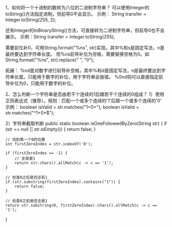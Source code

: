 1、如何将一个十进制的数转为八位的二进制字符串？
可以使用Integer的toString()方法指定进制，但前导0不会显示。
示例： String transfer = Integer.toString(255, 2);

还有Integer的toBinaryString()方法，可直接转为二进制字符串，但前导0也不会展示。
示例：String transfer = Integer.toString(255);

需要前位补0，可用String.format("%ns", str)实现。其中%和s是固定写法，n是最终要达到字符串长度。
但%ns前导补位为空格，需要替换空格为0。如String.format("%ns", str).replace(" ", "0");

拓展：
%nd是对数字进行前导补空格，其中%和d是固定写法，n是最终要达到字符串长度。只能用于数字的补位，用于字符串会报错。
%0nd则可以直接指定前导补位为0，只能用于数字的补位。

2、怎么判断一个字符串是否由若干个连续的1后跟若干个连续的0组成？
1）使用正则表达式（推荐）。规则：匹配一个或多个连续的'1'后跟一个或多个连续的'0'
示例：
boolean isValid = str.matches("1+0+");
boolean isValid = str.matches("^1+0*$");

2）字符串截取判断
public static boolean isOneFollowedByZero(String str) {
    if (str == null || str.isEmpty()) {
        return false;
    }

    // 找到第一个0的位置
    int firstZeroIndex = str.indexOf('0');
    
    if (firstZeroIndex == -1) {
        // 全部是1
        return str.chars().allMatch(c -> c == '1');
    }
    
    // 检查0之后是否还有1
    if (str.substring(firstZeroIndex).contains("1")) {
        return false;
    }
    
    // 检查0之前是否全是1
    return str.substring(0, firstZeroIndex).chars().allMatch(c -> c == '1');
}